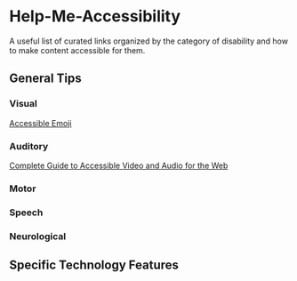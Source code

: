 # Help-Me-Accessibility
A useful list of curated links organized by the category of disability and how to make content accessible for them.

## General Tips

### Visual

[Accessible Emoji](https://tink.uk/accessible-emoji/)

### Auditory

[Complete Guide to Accessible Video and Audio for the Web](https://codepen.io/Stefany93/post/complete-guide-to-accessible-video-and-audio-for-the-web)

### Motor

### Speech

### Neurological

## Specific Technology Features
